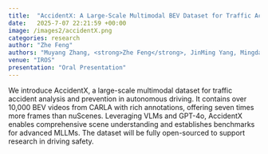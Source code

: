 ```yaml
---
title:  "AccidentX: A Large-Scale Multimodal BEV Dataset for Traffic Accident Analysis and Prevention"
date:   2025-7-07 22:21:59 +00:00
image: /images2/accidentX.png
categories: research
author: "Zhe Feng"
authors: "Muyang Zhang, <strong>Zhe Feng</strong>, JinMing Yang, Mingda Jia, Weiliang Meng, Wenxuan Wu, Jiguang Zhang, Xiaopeng Zhang"
venue: "IROS"
presentation: "Oral Presentation"
---
```

We introduce AccidentX, a large-scale multimodal dataset for traffic accident analysis and prevention in autonomous driving. It contains over 10,000 BEV videos from CARLA with rich annotations, offering seven times more frames than nuScenes. Leveraging VLMs and GPT-4o, AccidentX enables comprehensive scene understanding and establishes benchmarks for advanced MLLMs. The dataset will be fully open-sourced to support research in driving safety.